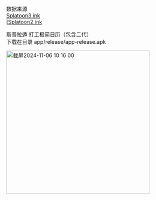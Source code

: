 数据来源  
[Splatoon3.ink](https://github.com/misenhower/splatoon3.ink)  
[[Splatoon2.ink](https://splatoon2.ink/)  

斯普拉遁  打工极简日历（包含二代）  
下载在目录 app/release/app-release.apk

<img width="382" alt="截屏2024-11-06 10 16 00" src="https://github.com/user-attachments/assets/54ffc5ce-50ea-460d-bf54-5d2253baa1f5">

